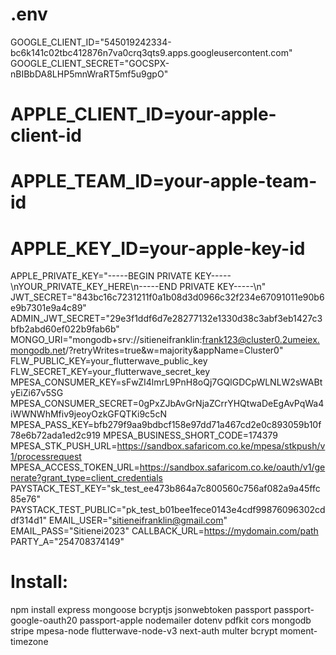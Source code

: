# .env
GOOGLE_CLIENT_ID="545019242334-bc6k141c02tbc412876n7va0crq3qts9.apps.googleusercontent.com"
GOOGLE_CLIENT_SECRET="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"
# APPLE_CLIENT_ID=your-apple-client-id
# APPLE_TEAM_ID=your-apple-team-id
# APPLE_KEY_ID=your-apple-key-id
APPLE_PRIVATE_KEY="-----BEGIN PRIVATE KEY-----\nYOUR_PRIVATE_KEY_HERE\n-----END PRIVATE KEY-----\n"
JWT_SECRET="843bc16c7231211f0a1b08d3d0966c32f234e67091011e90b6e9b7301e9a4c89"
ADMIN_JWT_SECRET="29e3f1ddf6d7e28277132e1330d38c3abf3eb1427c3bfb2abd60ef022b9fab6b"
MONGO_URI="mongodb+srv://sitieneifranklin:frank123@cluster0.2umeiex.mongodb.net/?retryWrites=true&w=majority&appName=Cluster0"
FLW_PUBLIC_KEY=your_flutterwave_public_key
FLW_SECRET_KEY=your_flutterwave_secret_key
MPESA_CONSUMER_KEY=sFwZI4lmrL9PnH8oQj7GQlGDCpWLNLW2sWABtyEiZi67v5SG
MPESA_CONSUMER_SECRET=0gPxZJbAvGrNjaZCrrYHQtwaDeEgAvPqWa4iWWNWhMfiv9jeoyOzkGFQTKi9c5cN
MPESA_PASS_KEY=bfb279f9aa9bdbcf158e97dd71a467cd2e0c893059b10f78e6b72ada1ed2c919
MPESA_BUSINESS_SHORT_CODE=174379
MPESA_STK_PUSH_URL=https://sandbox.safaricom.co.ke/mpesa/stkpush/v1/processrequest
MPESA_ACCESS_TOKEN_URL=https://sandbox.safaricom.co.ke/oauth/v1/generate?grant_type=client_credentials
PAYSTACK_TEST_KEY="sk_test_ee473b864a7c800560c756af082a9a45ffc85e76"
PAYSTACK_TEST_PUBLIC="pk_test_b01bee1fece0143e4cdf99876096302cddf314d1"
EMAIL_USER="sitieneifranklin@gmail.com"
EMAIL_PASS="Sitienei2023"
CALLBACK_URL=https://mydomain.com/path
PARTY_A="254708374149"

# Install:
npm install express mongoose bcryptjs jsonwebtoken passport passport-google-oauth20 passport-apple nodemailer dotenv pdfkit cors mongodb stripe mpesa-node flutterwave-node-v3 next-auth multer bcrypt moment-timezone